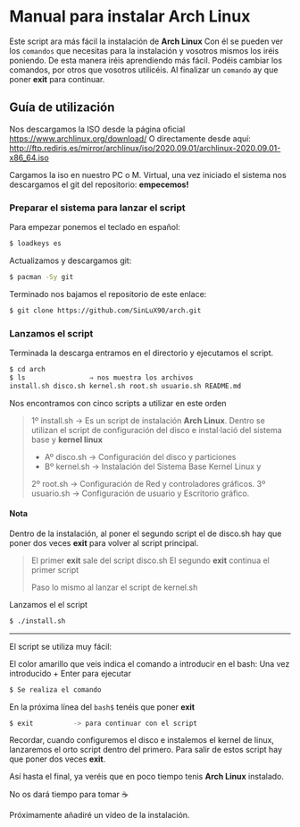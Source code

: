 # Manual para instalar Arch Linux

Este script ara más fácil la instalación de **Arch Linux**
Con él se pueden ver los `comandos` que necesitas para la instalación y vosotros mismos los iréis poniendo.
De esta manera iréis aprendiendo más fácil.
Podéis cambiar los comandos, por otros que vosotros utilicéis.
Al finalizar un `comando` ay que poner **exit** para continuar.

## Guía de utilización

Nos descargamos la ISO desde la página oficial https://www.archlinux.org/download/
O directamente desde aquí: http://ftp.rediris.es/mirror/archlinux/iso/2020.09.01/archlinux-2020.09.01-x86_64.iso

Cargamos la iso en nuestro PC o M. Virtual, una vez iniciado el sistema nos descargamos el git del repositorio:
**empecemos!**

### Preparar el sistema para lanzar el script

Para empezar ponemos el teclado en español:

```sh
$ loadkeys es
```

Actualizamos y descargamos git:

```sh
$ pacman -Sy git
```

Terminado nos bajamos el repositorio de este enlace:

```sh
$ git clone https://github.com/SinLuX90/arch.git
```

### Lanzamos el script

Terminada la descarga entramos en el directorio y ejecutamos el script.

```sh
$ cd arch
$ ls 				⇒ nos muestra los archivos
install.sh disco.sh kernel.sh root.sh usuario.sh README.md
```

Nos encontramos con cinco scripts a utilizar en este orden

> 1º install.sh -> Es un script de instalación **Arch Linux**. Dentro se utilizan el script de configuración del disco e instal·lació del sistema base y **kernel linux**
>
> - Aº disco.sh -> Configuración del disco y particiones
> - Bº kernel.sh -> Instalación del Sistema Base Kernel Linux y
>
> 2º root.sh -> Configuración de Red y controladores gráficos.
> 3º usuario.sh -> Configuración de usuario y Escritorio gráfico.

#### Nota

Dentro de la instalación, al poner el segundo script el de disco.sh hay que poner dos veces **exit** para volver al script principal.

> El primer **exit** sale del script disco.sh
> El segundo **exit** continua el primer script
>
> Paso lo mismo al lanzar el script de kernel.sh

Lanzamos el el script

```sh
$ ./install.sh
```

---

El script se utiliza muy fácil:

El color amarillo que veis indica el comando a introducir en el bash:
Una vez introducido + Enter para ejecutar

```sh
$ Se realiza el comando
```

En la próxima línea del `bash$` tenéis que poner **exit**

```sh
$ exit 			-> para continuar con el script
```

Recordar, cuando configuremos el disco e instalemos el kernel de linux, lanzaremos el orto script dentro del primero.
Para salir de estos script hay que poner dos veces **exit**.

Así hasta el final, ya veréis que en poco tiempo tenis **Arch Linux** instalado.

No os dará tiempo para tomar :coffee:

Próximamente añadiré un vídeo de la instalación.

